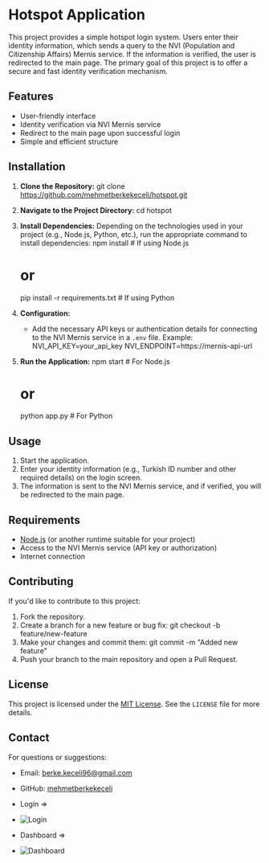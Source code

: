 # Hotspot Application

This project provides a simple hotspot login system. Users enter their identity information, which sends a query to the NVI (Population and Citizenship Affairs) Mernis service. If the information is verified, the user is redirected to the main page. The primary goal of this project is to offer a secure and fast identity verification mechanism.

## Features
- User-friendly interface
- Identity verification via NVI Mernis service
- Redirect to the main page upon successful login
- Simple and efficient structure

## Installation

1. **Clone the Repository:**
   git clone https://github.com/mehmetberkekeceli/hotspot.git

2. **Navigate to the Project Directory:**
   cd hotspot

3. **Install Dependencies:**
   Depending on the technologies used in your project (e.g., Node.js, Python, etc.), run the appropriate command to install dependencies:
   npm install  # If using Node.js
   # or
   pip install -r requirements.txt  # If using Python

4. **Configuration:**
   - Add the necessary API keys or authentication details for connecting to the NVI Mernis service in a `.env` file. Example:
     NVI_API_KEY=your_api_key
     NVI_ENDPOINT=https://mernis-api-url

5. **Run the Application:**
   npm start  # For Node.js
   # or
   python app.py  # For Python

## Usage
1. Start the application.
2. Enter your identity information (e.g., Turkish ID number and other required details) on the login screen.
3. The information is sent to the NVI Mernis service, and if verified, you will be redirected to the main page.

## Requirements
- [Node.js](https://nodejs.org/) (or another runtime suitable for your project)
- Access to the NVI Mernis service (API key or authorization)
- Internet connection

## Contributing
If you'd like to contribute to this project:
1. Fork the repository.
2. Create a branch for a new feature or bug fix:
   git checkout -b feature/new-feature
3. Make your changes and commit them:
   git commit -m "Added new feature"
4. Push your branch to the main repository and open a Pull Request.

## License
This project is licensed under the [MIT License](LICENSE). See the `LICENSE` file for more details.

## Contact
For questions or suggestions:  
- Email: [berke.keceli96@gmail.com](mailto:berke.keceli96@gmail.com)  
- GitHub: [mehmetberkekeceli](https://github.com/mehmetberkekeceli)

- Login =>
- ![Login](https://github.com/user-attachments/assets/9dd8d463-1918-47dc-bc03-10e9522c7dc0)

- Dashboard =>
- ![Dashboard](https://github.com/user-attachments/assets/7843cedf-3fa5-4680-844d-7885c71625ee)

